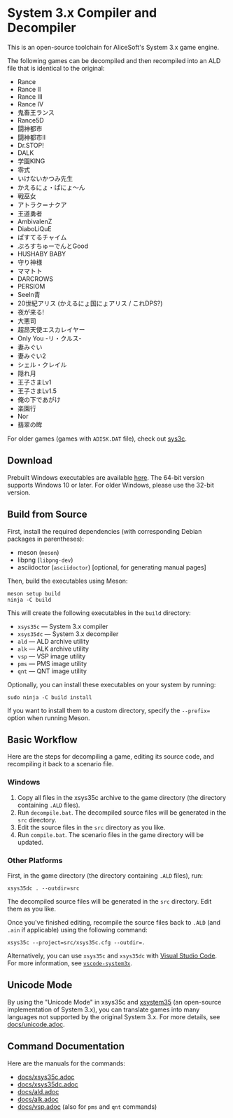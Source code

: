 # System 3.x Compiler and Decompiler
This is an open-source toolchain for AliceSoft's System 3.x game engine.

The following games can be decompiled and then recompiled into an ALD file that
is identical to the original:

- Rance
- Rance II
- Rance III
- Rance IV
- 鬼畜王ランス
- Rance5D
- 闘神都市
- 闘神都市II
- Dr.STOP!
- DALK
- 学園KING
- 零式
- いけないかつみ先生
- かえるにょ・ぱにょ〜ん
- 戦巫女
- アトラク＝ナクア
- 王道勇者
- AmbivalenZ
- DiaboLiQuE
- ぱすてるチャイム
- ぷろすちゅーでんとGood
- HUSHABY BABY
- 守り神様
- ママトト
- DARCROWS
- PERSIOM
- SeeIn青
- 20世紀アリス (かえるにょ国にょアリス / これDPS?)
- 夜が来る!
- 大悪司
- 超昂天使エスカレイヤー
- Only You -リ・クルス-
- 妻みぐい
- 妻みぐい2
- シェル・クレイル
- 隠れ月
- 王子さまLv1
- 王子さまLv1.5
- 俺の下であがけ
- 楽園行
- Nor
- 翡翠の眸

For older games (games with `ADISK.DAT` file), check out
[sys3c](https://github.com/kichikuou/sys3c).

## Download
Prebuilt Windows executables are available
[here](https://github.com/kichikuou/xsys35c/releases). The 64-bit version
supports Windows 10 or later. For older Windows, please use the 32-bit version.

## Build from Source
First, install the required dependencies (with corresponding Debian packages in
parentheses):
- meson (`meson`)
- libpng (`libpng-dev`)
- asciidoctor (`asciidoctor`) [optional, for generating manual pages]

Then, build the executables using Meson:
```
meson setup build
ninja -C build
```
This will create the following executables in the `build` directory:
- `xsys35c` — System 3.x compiler
- `xsys35dc` — System 3.x decompiler
- `ald` — ALD archive utility
- `alk` — ALK archive utility
- `vsp` — VSP image utility
- `pms` — PMS image utility
- `qnt` — QNT image utility

Optionally, you can install these executables on your system by running:
```
sudo ninja -C build install
```
If you want to install them to a custom directory, specify the `--prefix=`
option when running Meson.

## Basic Workflow
Here are the steps for decompiling a game, editing its source code, and
recompiling it back to a scenario file.

### Windows

1. Copy all files in the xsys35c archive to the game directory (the directory
   containing `.ALD` files).
2. Run `decompile.bat`. The decompiled source files will be generated in the
   `src` directory.
3. Edit the source files in the `src` directory as you like.
4. Run `compile.bat`. The scenario files in the game directory will be updated.

### Other Platforms

First, in the game directory (the directory containing `.ALD` files), run:
```
xsys35dc . --outdir=src
```

The decompiled source files will be generated in the `src` directory.
Edit them as you like.

Once you've finished editing, recompile the source files back to `.ALD` (and
`.ain` if applicable) using the following command:
```
xsys35c --project=src/xsys35c.cfg --outdir=.
```

Alternatively, you can use `xsys35c` and `xsys35dc` with
[Visual Studio Code](https://code.visualstudio.com/). For more information, see
[`vscode-system3x`](https://github.com/kichikuou/vscode-system3x).

## Unicode Mode
By using the "Unicode Mode" in xsys35c and
[xsystem35](https://github.com/kichikuou/xsystem35-sdl2) (an open-source
implementation of System 3.x), you can translate games into many languages not
supported by the original System 3.x. For more details, see
[docs/unicode.adoc](docs/unicode.adoc).

## Command Documentation
Here are the manuals for the commands:
- [docs/xsys35c.adoc](docs/xsys35c.adoc)
- [docs/xsys35dc.adoc](docs/xsys35dc.adoc)
- [docs/ald.adoc](docs/ald.adoc)
- [docs/alk.adoc](docs/alk.adoc)
- [docs/vsp.adoc](docs/vsp.adoc) (also for `pms` and `qnt` commands)
